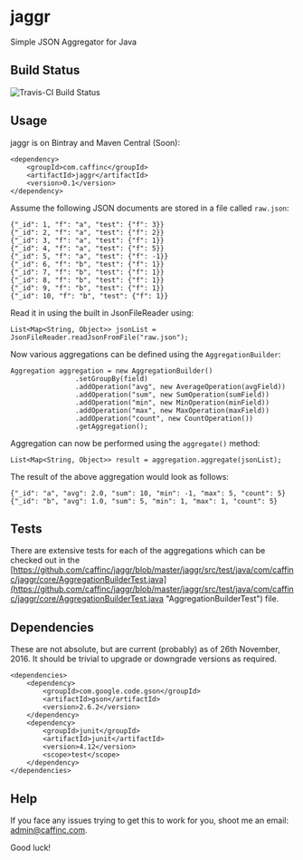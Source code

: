 # jaggr
Simple JSON Aggregator for Java

## Build Status
![Travis-CI Build Status](https://travis-ci.org/caffinc/jaggr.svg?branch=master)

## Usage
jaggr is on Bintray and Maven Central (Soon):

	<dependency>
	    <groupId>com.caffinc</groupId>
	    <artifactId>jaggr</artifactId>
	    <version>0.1</version>
	</dependency>

Assume the following JSON documents are stored in a file called `raw.json`:

	{"_id": 1, "f": "a", "test": {"f": 3}}
	{"_id": 2, "f": "a", "test": {"f": 2}}
	{"_id": 3, "f": "a", "test": {"f": 1}}
	{"_id": 4, "f": "a", "test": {"f": 5}}
	{"_id": 5, "f": "a", "test": {"f": -1}}
	{"_id": 6, "f": "b", "test": {"f": 1}}
	{"_id": 7, "f": "b", "test": {"f": 1}}
	{"_id": 8, "f": "b", "test": {"f": 1}}
	{"_id": 9, "f": "b", "test": {"f": 1}}
	{"_id": 10, "f": "b", "test": {"f": 1}}

Read it in using the built in JsonFileReader using:

	List<Map<String, Object>> jsonList = JsonFileReader.readJsonFromFile("raw.json");

Now various aggregations can be defined using the `AggregationBuilder`:
	
	Aggregation aggregation = new AggregationBuilder()
	                .setGroupBy(field)
	                .addOperation("avg", new AverageOperation(avgField))
	                .addOperation("sum", new SumOperation(sumField))
	                .addOperation("min", new MinOperation(minField))
	                .addOperation("max", new MaxOperation(maxField))
	                .addOperation("count", new CountOperation())
	                .getAggregation();

Aggregation can now be performed using the `aggregate()` method:

	List<Map<String, Object>> result = aggregation.aggregate(jsonList);

The result of the above aggregation would look as follows:

	{"_id": "a", "avg": 2.0, "sum": 10, "min": -1, "max": 5, "count": 5}
	{"_id": "b", "avg": 1.0, "sum": 5, "min": 1, "max": 1, "count": 5}

## Tests

There are extensive tests for each of the aggregations which can be checked out in the [https://github.com/caffinc/jaggr/blob/master/jaggr/src/test/java/com/caffinc/jaggr/core/AggregationBuilderTest.java](https://github.com/caffinc/jaggr/blob/master/jaggr/src/test/java/com/caffinc/jaggr/core/AggregationBuilderTest.java "AggregationBuilderTest") file.

## Dependencies

These are not absolute, but are current (probably) as of 26th November, 2016. It should be trivial to upgrade or downgrade versions as required.

	<dependencies>
    	<dependency>
            <groupId>com.google.code.gson</groupId>
            <artifactId>gson</artifactId>
            <version>2.6.2</version>
        </dependency>
        <dependency>
            <groupId>junit</groupId>
            <artifactId>junit</artifactId>
            <version>4.12</version>
            <scope>test</scope>
        </dependency>
	</dependencies>

## Help

If you face any issues trying to get this to work for you, shoot me an email: admin@caffinc.com.

Good luck!